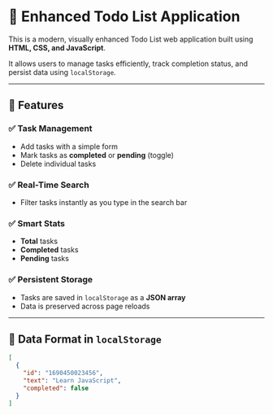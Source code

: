 # 📝 Enhanced Todo List Application

This is a modern, visually enhanced Todo List web application built using **HTML, CSS, and JavaScript**.

It allows users to manage tasks efficiently, track completion status, and persist data using `localStorage`.

---

## 🚀 Features

### ✅ Task Management
- Add tasks with a simple form
- Mark tasks as **completed** or **pending** (toggle)
- Delete individual tasks

### ✅ Real-Time Search
- Filter tasks instantly as you type in the search bar

### ✅ Smart Stats
- **Total** tasks
- **Completed** tasks
- **Pending** tasks

### ✅ Persistent Storage
- Tasks are saved in `localStorage` as a **JSON array**
- Data is preserved across page reloads

---

## 💾 Data Format in `localStorage`

```json
[
  {
    "id": "1690450023456",
    "text": "Learn JavaScript",
    "completed": false
  }
]
